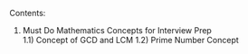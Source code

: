 Contents:
1) Must Do Mathematics Concepts for Interview Prep
\
1.1) Concept of GCD and LCM
1.2) Prime Number Concept
